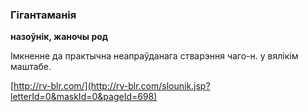 ### Гігантаманія
**назоўнік, жаночы род**

Імкненне да практычна неапраўданага стварэння чаго-н. у вялікім маштабе.

<a rel="author">[http://rv-blr.com/](http://rv-blr.com/slounik.jsp?letterId=0&maskId=0&pageId=698)</a>
